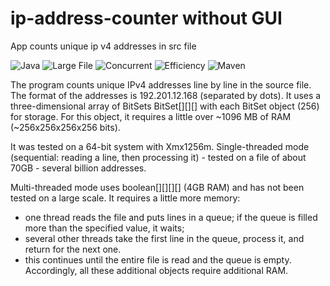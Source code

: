 # ip-address-counter without GUI
App counts unique ip v4 addresses in src file

![Java](https://img.shields.io/badge/-Java-05122A?style=flat&logo=Java&logoColor=FFA518) ![Large File](https://img.shields.io/badge/-Large_File-05122A?style=flat&logo=none) ![Concurrent](https://img.shields.io/badge/-Concurrent-05122A?style=flat&logo=Concurrent) ![Efficiency](https://img.shields.io/badge/-Efficiency-05122A?style=flat) ![Maven](https://img.shields.io/badge/-Maven-05122A?style=flat&logo=apachemaven&logoColor=fffffb)

The program counts unique IPv4 addresses line by line in the source file.
The format of the addresses is 192.201.12.168 (separated by dots).
It uses a three-dimensional array of BitSets BitSet[][][] with each BitSet object (256) for storage.
For this object, it requires a little over ~1096 MB of RAM (~256x256x256x256 bits).

It was tested on a 64-bit system with Xmx1256m.
Single-threaded mode (sequential: reading a line, then processing it) - tested on a file of about 70GB - several billion addresses.

Multi-threaded mode uses boolean[][][][] (4GB RAM) and has not been tested on a large scale. It requires a little more memory:
- one thread reads the file and puts lines in a queue; if the queue is filled more than the specified value, it waits;
- several other threads take the first line in the queue, process it, and return for the next one.
- this continues until the entire file is read and the queue is empty. Accordingly, all these additional objects require additional RAM.
